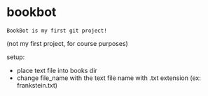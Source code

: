 # bookbot

```
BookBot is my first git project!
```

(not my first project, for course purposes)

setup:

* place text file into books dir
* change file_name with the text file name with .txt extension (ex: frankstein.txt)

